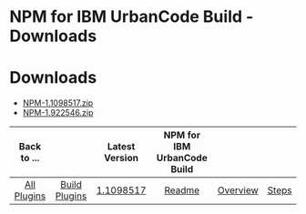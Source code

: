 
NPM for IBM UrbanCode Build - Downloads
=======================================

# Downloads

- [NPM-1.1098517.zip](https://raw.githubusercontent.com/UrbanCode/IBM-UCB-PLUGINS/main/files/NPM/NPM-1.1098517.zip)
- [NPM-1.922546.zip](https://raw.githubusercontent.com/UrbanCode/IBM-UCB-PLUGINS/main/files/NPM/NPM-1.922546.zip)

|Back to ...||Latest Version|NPM for IBM UrbanCode Build |||
| :---: | :---: | :---: | :---: | :---: | :---: |
|[All Plugins](../../index.md)|[Build Plugins](../README.md)|[1.1098517](https://raw.githubusercontent.com/UrbanCode/IBM-UCB-PLUGINS/main/files/NPM/NPM-1.1098517.zip)|[Readme](README.md)|[Overview](overview.md)|[Steps](steps.md)|
